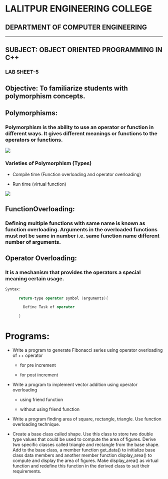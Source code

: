 # LALITPUR ENGINEERING COLLEGE

## DEPARTMENT OF COMPUTER ENGINEERING
___
## SUBJECT: OBJECT ORIENTED PROGRAMMING IN C++

### LAB SHEET-5

## Objective: To familiarize students with polymorphism concepts.

## Polymorphisms:

### Polymorphism is the ability to use an operator or function in different ways. It gives different meanings or functions to the operators or functions.
![](https://qph.fs.quoracdn.net/main-qimg-564feec0543e0c250b07a1825c778aea.webp)

### Varieties of Polymorphism (Types)

* Compile time (Function overloading and operator overloading)

* Run time (virtual function)

![](https://www.c-sharpcorner.com/UploadFile/ff2f08/understanding-polymorphism-in-C-Sharp/Images/ploymorphism.jpg)
## FunctionOverloading:

### Defining  multiple  functions with  same  name  is  known  as  function overloading. Arguments in the overloaded functions must not be same in number i.e. same function name different number of arguments.

## Operator Overloading:

### It is a mechanism that provides the operators a special meaning certain usage.

~~~c++
Syntax:

      return-type operator symbol (arguments){

        Define Task of operator

      }
~~~

# Programs:

* Write a program to generate Fibonacci series using operator overloading of ++ operator
 
  * for pre increment 
 
  * for post increment


* Write a program to implement vector addition using operator overloading
  
  * using friend function
  
  * without using friend function


* Write   a   program   finding   area   of   square,   rectangle,   triangle. Use   function   overloading technique.


* Create  a  base  class  called      shape. Use  this  class  to  store  two  double  type  values  that  could  be used  to  compute  the  area  of  figures. Derive  two  specific  classes  called  triangle  and  rectangle from  the  base  shape. Add  to  the  base  class,  a  member  function  get_data() to  initialize  base class  data members  and  another  member  function  display_area() to  compute and  display  the area  of  figures. Make  display_area() as  virtual  function  and  redefine  this  function  in  the derived class to suit their requirements.
